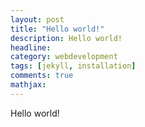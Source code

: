 ```yaml
---
layout: post
title: "Hello world!"
description: Hello world!
headline: 
category: webdevelopment
tags: [jekyll, installation]
comments: true
mathjax: 
---
```


Hello world!
